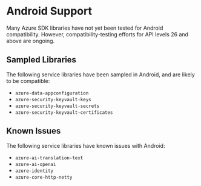 # Android Support
Many Azure SDK libraries have not yet been tested for Android compatibility. However, compatibility-testing efforts for API levels 26 and above are ongoing. 

## Sampled Libraries
The following service libraries have been sampled in Android, and are likely to be compatible:
- `azure-data-appconfiguration`
- `azure-security-keyvault-keys`
- `azure-security-keyvault-secrets`
- `azure-security-keyvault-certificates`

## Known Issues
The following service libraries have known issues with Android:
- `azure-ai-translation-text`
- `azure-ai-openai`
- `azure-identity`
- `azure-core-http-netty`
